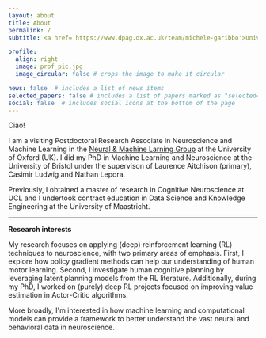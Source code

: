 ```yaml
---
layout: about
title: About
permalink: /
subtitle: <a href='https://www.dpag.ox.ac.uk/team/michele-garibbo'>University of Oxford</a>

profile:
  align: right
  image: prof_pic.jpg
  image_circular: false # crops the image to make it circular

news: false  # includes a list of news items
selected_papers: false # includes a list of papers marked as "selected={true}"
social: false  # includes social icons at the bottom of the page
---
```


Ciao!

I am a visiting Postdoctoral Research Associate in Neuroscience and Machine Learning in the <a href='https://neuralml.github.io'>Neural & Machine Larning Group</a> at the University of Oxford (UK).
I did my PhD in Machine Learning and Neuroscience at the University of Bristol under the supervison of Laurence Aitchison (primary), Casimir Ludwig and Nathan Lepora. 

Previously, I obtained a master of research in Cognitive Neuroscience at UCL and I undertook contract education in Data Science and Knowledge Engineering at the University of Maastricht.

-------------

**Research interests**

My research focuses on applying (deep) reinforcement learning (RL) techniques to neuroscience, with two primary areas of emphasis.
First, I explore how policy gradient methods can help our understanding of human motor learning.
Second, I investigate human cognitive planning by leveraging latent planning models from the RL literature.
Additionally, during my PhD, I worked on (purely) deep RL projects focused on improving value estimation in Actor-Critic algorithms.

More broadly, I'm interested in how machine learning and computational models can provide a framework to better understand the vast neural and behavioral data in neuroscience.

